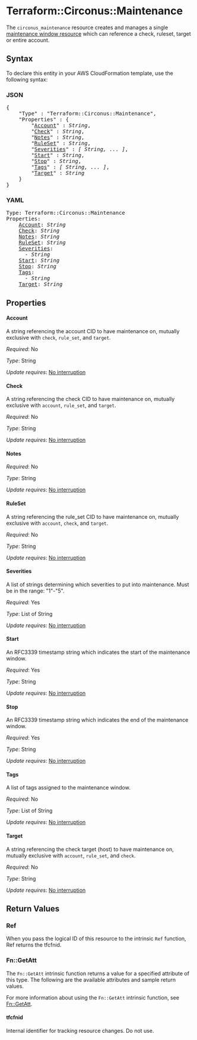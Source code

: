 # Terraform::Circonus::Maintenance

The ``circonus_maintenance`` resource creates and manages a
single [maintenance window resource](https://login.circonus.com/resources/docs/user/Alerting/Maintenance.html)
which can reference a check, ruleset, target or entire account.

## Syntax

To declare this entity in your AWS CloudFormation template, use the following syntax:

### JSON

<pre>
{
    "Type" : "Terraform::Circonus::Maintenance",
    "Properties" : {
        "<a href="#account" title="Account">Account</a>" : <i>String</i>,
        "<a href="#check" title="Check">Check</a>" : <i>String</i>,
        "<a href="#notes" title="Notes">Notes</a>" : <i>String</i>,
        "<a href="#ruleset" title="RuleSet">RuleSet</a>" : <i>String</i>,
        "<a href="#severities" title="Severities">Severities</a>" : <i>[ String, ... ]</i>,
        "<a href="#start" title="Start">Start</a>" : <i>String</i>,
        "<a href="#stop" title="Stop">Stop</a>" : <i>String</i>,
        "<a href="#tags" title="Tags">Tags</a>" : <i>[ String, ... ]</i>,
        "<a href="#target" title="Target">Target</a>" : <i>String</i>
    }
}
</pre>

### YAML

<pre>
Type: Terraform::Circonus::Maintenance
Properties:
    <a href="#account" title="Account">Account</a>: <i>String</i>
    <a href="#check" title="Check">Check</a>: <i>String</i>
    <a href="#notes" title="Notes">Notes</a>: <i>String</i>
    <a href="#ruleset" title="RuleSet">RuleSet</a>: <i>String</i>
    <a href="#severities" title="Severities">Severities</a>: <i>
      - String</i>
    <a href="#start" title="Start">Start</a>: <i>String</i>
    <a href="#stop" title="Stop">Stop</a>: <i>String</i>
    <a href="#tags" title="Tags">Tags</a>: <i>
      - String</i>
    <a href="#target" title="Target">Target</a>: <i>String</i>
</pre>

## Properties

#### Account

A string referencing the account CID to have maintenance on, mutually exclusive
with `check`, `rule_set`, and `target`.

_Required_: No

_Type_: String

_Update requires_: [No interruption](https://docs.aws.amazon.com/AWSCloudFormation/latest/UserGuide/using-cfn-updating-stacks-update-behaviors.html#update-no-interrupt)

#### Check

A string referencing the check CID to have maintenance on, mutually exclusive
with `account`, `rule_set`, and `target`.

_Required_: No

_Type_: String

_Update requires_: [No interruption](https://docs.aws.amazon.com/AWSCloudFormation/latest/UserGuide/using-cfn-updating-stacks-update-behaviors.html#update-no-interrupt)

#### Notes

_Required_: No

_Type_: String

_Update requires_: [No interruption](https://docs.aws.amazon.com/AWSCloudFormation/latest/UserGuide/using-cfn-updating-stacks-update-behaviors.html#update-no-interrupt)

#### RuleSet

A string referencing the rule_set CID to have maintenance on, mutually exclusive
with `account`, `check`, and `target`.

_Required_: No

_Type_: String

_Update requires_: [No interruption](https://docs.aws.amazon.com/AWSCloudFormation/latest/UserGuide/using-cfn-updating-stacks-update-behaviors.html#update-no-interrupt)

#### Severities

A list of strings determining which severities to put into maintenance.
Must be in the range: "1"-"5".

_Required_: Yes

_Type_: List of String

_Update requires_: [No interruption](https://docs.aws.amazon.com/AWSCloudFormation/latest/UserGuide/using-cfn-updating-stacks-update-behaviors.html#update-no-interrupt)

#### Start

An RFC3339 timestamp string which indicates the start of the maintenance window.

_Required_: Yes

_Type_: String

_Update requires_: [No interruption](https://docs.aws.amazon.com/AWSCloudFormation/latest/UserGuide/using-cfn-updating-stacks-update-behaviors.html#update-no-interrupt)

#### Stop

An RFC3339 timestamp string which indicates the end of the maintenance window.

_Required_: Yes

_Type_: String

_Update requires_: [No interruption](https://docs.aws.amazon.com/AWSCloudFormation/latest/UserGuide/using-cfn-updating-stacks-update-behaviors.html#update-no-interrupt)

#### Tags

A list of tags assigned to the maintenance window.

_Required_: No

_Type_: List of String

_Update requires_: [No interruption](https://docs.aws.amazon.com/AWSCloudFormation/latest/UserGuide/using-cfn-updating-stacks-update-behaviors.html#update-no-interrupt)

#### Target

A string referencing the check target (host) to have maintenance on, mutually exclusive
with `account`, `rule_set`, and `check`.

_Required_: No

_Type_: String

_Update requires_: [No interruption](https://docs.aws.amazon.com/AWSCloudFormation/latest/UserGuide/using-cfn-updating-stacks-update-behaviors.html#update-no-interrupt)

## Return Values

### Ref

When you pass the logical ID of this resource to the intrinsic `Ref` function, Ref returns the tfcfnid.

### Fn::GetAtt

The `Fn::GetAtt` intrinsic function returns a value for a specified attribute of this type. The following are the available attributes and sample return values.

For more information about using the `Fn::GetAtt` intrinsic function, see [Fn::GetAtt](https://docs.aws.amazon.com/AWSCloudFormation/latest/UserGuide/intrinsic-function-reference-getatt.html).

#### tfcfnid

Internal identifier for tracking resource changes. Do not use.

